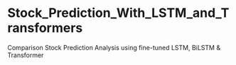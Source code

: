 # Stock_Prediction_With_LSTM_and_Transformers
Comparison Stock Prediction Analysis using fine-tuned LSTM, BiLSTM &amp; Transformer 
